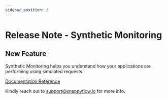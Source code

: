 ```yaml
---
sidebar_position: 3 
---
```

# Release Note - Synthetic Monitoring

## New Feature

Synthetic Monitoring helps you understand how your applications are performing using simulated requests.

[Documentation Reference](/docs/selfhosted-turbo/Synthetic/overview)

Kindly reach out to [support@snappyflow.io](mailto:support@snappyflow.io) for more info.
